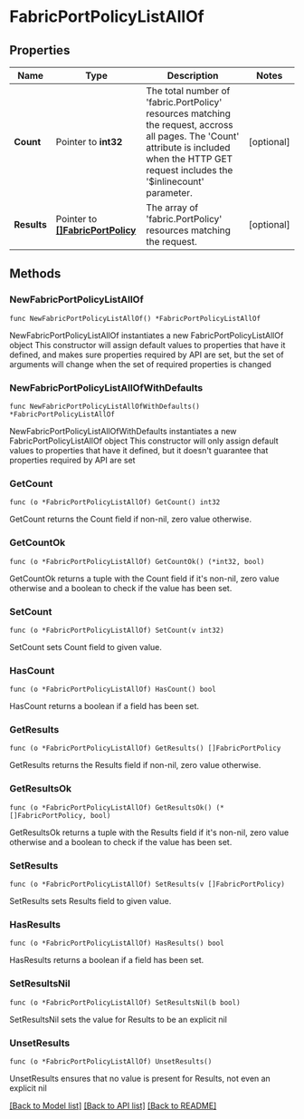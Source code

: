 # FabricPortPolicyListAllOf

## Properties

Name | Type | Description | Notes
------------ | ------------- | ------------- | -------------
**Count** | Pointer to **int32** | The total number of &#39;fabric.PortPolicy&#39; resources matching the request, accross all pages. The &#39;Count&#39; attribute is included when the HTTP GET request includes the &#39;$inlinecount&#39; parameter. | [optional] 
**Results** | Pointer to [**[]FabricPortPolicy**](FabricPortPolicy.md) | The array of &#39;fabric.PortPolicy&#39; resources matching the request. | [optional] 

## Methods

### NewFabricPortPolicyListAllOf

`func NewFabricPortPolicyListAllOf() *FabricPortPolicyListAllOf`

NewFabricPortPolicyListAllOf instantiates a new FabricPortPolicyListAllOf object
This constructor will assign default values to properties that have it defined,
and makes sure properties required by API are set, but the set of arguments
will change when the set of required properties is changed

### NewFabricPortPolicyListAllOfWithDefaults

`func NewFabricPortPolicyListAllOfWithDefaults() *FabricPortPolicyListAllOf`

NewFabricPortPolicyListAllOfWithDefaults instantiates a new FabricPortPolicyListAllOf object
This constructor will only assign default values to properties that have it defined,
but it doesn't guarantee that properties required by API are set

### GetCount

`func (o *FabricPortPolicyListAllOf) GetCount() int32`

GetCount returns the Count field if non-nil, zero value otherwise.

### GetCountOk

`func (o *FabricPortPolicyListAllOf) GetCountOk() (*int32, bool)`

GetCountOk returns a tuple with the Count field if it's non-nil, zero value otherwise
and a boolean to check if the value has been set.

### SetCount

`func (o *FabricPortPolicyListAllOf) SetCount(v int32)`

SetCount sets Count field to given value.

### HasCount

`func (o *FabricPortPolicyListAllOf) HasCount() bool`

HasCount returns a boolean if a field has been set.

### GetResults

`func (o *FabricPortPolicyListAllOf) GetResults() []FabricPortPolicy`

GetResults returns the Results field if non-nil, zero value otherwise.

### GetResultsOk

`func (o *FabricPortPolicyListAllOf) GetResultsOk() (*[]FabricPortPolicy, bool)`

GetResultsOk returns a tuple with the Results field if it's non-nil, zero value otherwise
and a boolean to check if the value has been set.

### SetResults

`func (o *FabricPortPolicyListAllOf) SetResults(v []FabricPortPolicy)`

SetResults sets Results field to given value.

### HasResults

`func (o *FabricPortPolicyListAllOf) HasResults() bool`

HasResults returns a boolean if a field has been set.

### SetResultsNil

`func (o *FabricPortPolicyListAllOf) SetResultsNil(b bool)`

 SetResultsNil sets the value for Results to be an explicit nil

### UnsetResults
`func (o *FabricPortPolicyListAllOf) UnsetResults()`

UnsetResults ensures that no value is present for Results, not even an explicit nil

[[Back to Model list]](../README.md#documentation-for-models) [[Back to API list]](../README.md#documentation-for-api-endpoints) [[Back to README]](../README.md)


